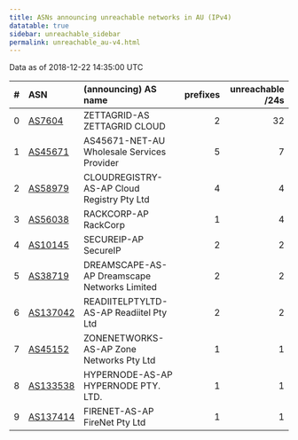 ```yaml
---
title: ASNs announcing unreachable networks in AU (IPv4)
datatable: true
sidebar: unreachable_sidebar
permalink: unreachable_au-v4.html
---
```


Data as of 2018-12-22 14:35:00 UTC


<div class="datatable-begin"></div>

|   # | ASN                                      | (announcing) AS name                         |   prefixes |   unreachable /24s |
|----:|:-----------------------------------------|:---------------------------------------------|-----------:|-------------------:|
|   0 | [AS7604](unreachable_AS7604-v4.html)     | ZETTAGRID-AS ZETTAGRID CLOUD                 |          2 |                 32 |
|   1 | [AS45671](unreachable_AS45671-v4.html)   | AS45671-NET-AU Wholesale Services Provider   |          5 |                  7 |
|   2 | [AS58979](unreachable_AS58979-v4.html)   | CLOUDREGISTRY-AS-AP Cloud Registry Pty Ltd   |          4 |                  4 |
|   3 | [AS56038](unreachable_AS56038-v4.html)   | RACKCORP-AP RackCorp                         |          1 |                  4 |
|   4 | [AS10145](unreachable_AS10145-v4.html)   | SECUREIP-AP SecureIP                         |          2 |                  2 |
|   5 | [AS38719](unreachable_AS38719-v4.html)   | DREAMSCAPE-AS-AP Dreamscape Networks Limited |          2 |                  2 |
|   6 | [AS137042](unreachable_AS137042-v4.html) | READIITELPTYLTD-AS-AP Readiitel Pty Ltd      |          2 |                  2 |
|   7 | [AS45152](unreachable_AS45152-v4.html)   | ZONENETWORKS-AS-AP Zone Networks Pty Ltd     |          1 |                  1 |
|   8 | [AS133538](unreachable_AS133538-v4.html) | HYPERNODE-AS-AP HYPERNODE PTY. LTD.          |          1 |                  1 |
|   9 | [AS137414](unreachable_AS137414-v4.html) | FIRENET-AS-AP FireNet Pty Ltd                |          1 |                  1 |

<div class="datatable-end"></div>